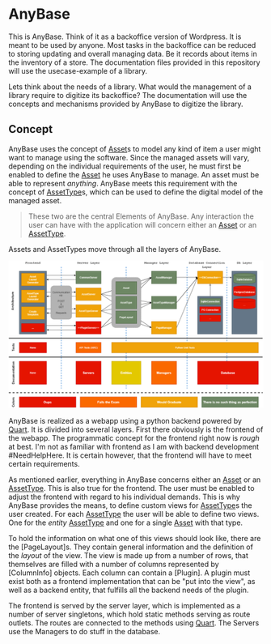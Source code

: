 # AnyBase

This is AnyBase. Think of it as a backoffice version of Wordpress. It is meant to
be used by anyone. Most tasks in the backoffice can be reduced to storing updating 
and overall managing data. Be it records about items in the inventory of a store. 
The documentation files provided in this repository will use the usecase-example
of a library. 

Lets think about the needs of a library. What would the management of a library
require to digitize its backoffice? The documentation will use the concepts and
mechanisms provided by AnyBase to digitize the library. 

## Concept

AnyBase uses the concept of [Asset]s to model any kind of item a user might want
to manage using the software. Since the managed assets will vary, depending on the
individual requirements of the user, he must first be enabled to define the [Asset]
he uses AnyBase to manage. An asset must be able to represent _anything_. AnyBase 
meets this requirement with the concept of [AssetType]s, which can be used to define
the digital model of the managed asset.

>These two are the central Elements of AnyBase. Any interaction the user can have with
the application will concern either an [Asset] or an [AssetType].

Assets and AssetTypes move through all the layers of AnyBase.

![Concept Diagram][concept_diagram]

AnyBase is realized as a webapp using a python backend powered by [Quart]. It is 
divided into several layers. First there obviously is the frontend of the webapp. 
The programmatic concept for the frontend right now is _rough_ at best. I'm not as 
familiar with frontend as I am with backend development #NeedHelpHere. It is certain
however, that the frontend will have to meet certain requirements.


As mentioned earlier, everything in AnyBase concerns either an [Asset] or an [AssetType]. 
This is also true for the frontend. The user must be enabled to adjust the frontend with 
regard to his individual demands. This is why AnyBase provides the means, to define custom
views for [AssetType]s the user created. For each [AssetType] the user will be able to 
define two views. One for the _entity_ [AssetType] and one for a single [Asset] with 
that type. 

To hold the information on what one of this views should look like, there are the
[PageLayout]s. They contain general information and the definition of the _layout_
of the view. The view is made up from a number of rows, that themselves are filled 
with a number of columns represented by [ColumnInfo] objects. Each column can contain
a [Plugin]. A plugin must exist both as a frontend implementation that can be "put 
into the view", as well as a backend entity, that fulfills all the backend needs of 
the plugin.  

The frontend is served by the server layer, which is implemented as a number of
server singletons, which hold static methods serving as route outlets. The routes
are connected to the methods using [Quart]. The Servers use the Managers to do stuff 
in the database. 

[//]: # (LINKS)
[Column]: https://github.com/PDT420/AnyBase/blob/master/doc/components/column.md
[Asset]: https://github.com/PDT420/AnyBase/blob/master/doc/components/assets.md
[AssetType]: https://github.com/PDT420/AnyBase/blob/master/doc/components/asset_types.md
[Quart]: https://github.com/pgjones/quart

[//]: # (IMAGES)
[concept_diagram]: doc/graphics/rendered_images/AnyBase.png